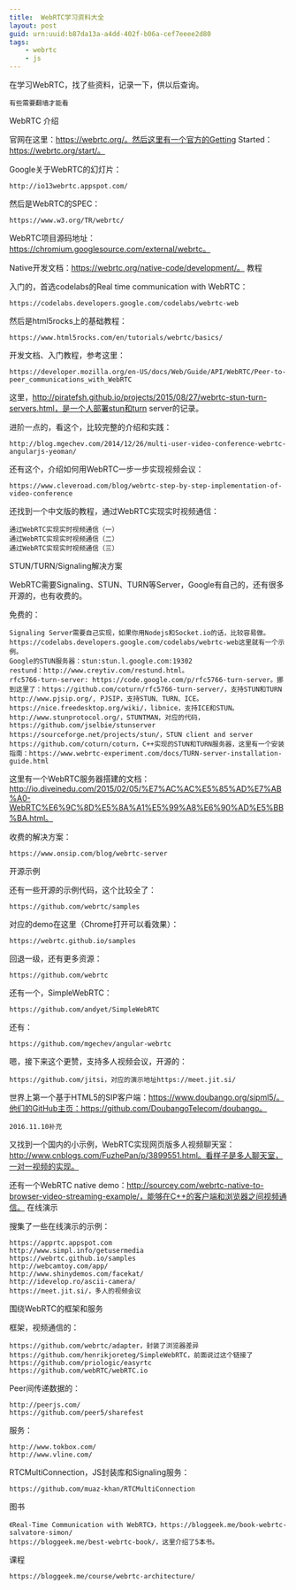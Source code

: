 ```yaml
---
title:  WebRTC学习资料大全
layout: post
guid: urn:uuid:b87da13a-a4dd-402f-b06a-cef7eeee2d80
tags:
    - webrtc
    - js
---
```


在学习WebRTC，找了些资料，记录一下，供以后查询。

    有些需要翻墙才能看

WebRTC 介绍

官网在这里：https://webrtc.org/。然后这里有一个官方的Getting Started：https://webrtc.org/start/。

Google关于WebRTC的幻灯片：

    http://io13webrtc.appspot.com/

然后是WebRTC的SPEC：

    https://www.w3.org/TR/webrtc/

WebRTC项目源码地址：https://chromium.googlesource.com/external/webrtc。

Native开发文档：https://webrtc.org/native-code/development/。
教程

入门的，首选codelabs的Real time communication with WebRTC：

    https://codelabs.developers.google.com/codelabs/webrtc-web

然后是html5rocks上的基础教程：

    https://www.html5rocks.com/en/tutorials/webrtc/basics/

开发文档、入门教程，参考这里：

    https://developer.mozilla.org/en-US/docs/Web/Guide/API/WebRTC/Peer-to-peer_communications_with_WebRTC

这里，http://piratefsh.github.io/projects/2015/08/27/webrtc-stun-turn-servers.html，是一个人部署stun和turn server的记录。

进阶一点的，看这个，比较完整的介绍和实践：

    http://blog.mgechev.com/2014/12/26/multi-user-video-conference-webrtc-angularjs-yeoman/

还有这个，介绍如何用WebRTC一步一步实现视频会议：

    https://www.cleveroad.com/blog/webrtc-step-by-step-implementation-of-video-conference

还找到一个中文版的教程，通过WebRTC实现实时视频通信：

    通过WebRTC实现实时视频通信（一）
    通过WebRTC实现实时视频通信（二）
    通过WebRTC实现实时视频通信（三）

STUN/TURN/Signaling解决方案

WebRTC需要Signaling、STUN、TURN等Server，Google有自己的，还有很多开源的，也有收费的。

免费的：

    Signaling Server需要自己实现，如果你用Nodejs和Socket.io的话，比较容易做。https://codelabs.developers.google.com/codelabs/webrtc-web这里就有一个示例。
    Google的STUN服务器：stun:stun.l.google.com:19302
    restund：http://www.creytiv.com/restund.html。
    rfc5766-turn-server: https://code.google.com/p/rfc5766-turn-server。挪到这里了：https://github.com/coturn/rfc5766-turn-server/，支持STUN和TURN
    http://www.pjsip.org/, PJSIP，支持STUN、TURN、ICE。
    https://nice.freedesktop.org/wiki/，libnice，支持ICE和STUN。
    http://www.stunprotocol.org/，STUNTMAN，对应的代码，https://github.com/jselbie/stunserver
    https://sourceforge.net/projects/stun/，STUN client and server
    https://github.com/coturn/coturn，C++实现的STUN和TURN服务器，这里有一个安装指南：https://www.webrtc-experiment.com/docs/TURN-server-installation-guide.html

这里有一个WebRTC服务器搭建的文档：http://io.diveinedu.com/2015/02/05/%E7%AC%AC%E5%85%AD%E7%AB%A0-WebRTC%E6%9C%8D%E5%8A%A1%E5%99%A8%E6%90%AD%E5%BB%BA.html。

收费的解决方案：

    https://www.onsip.com/blog/webrtc-server

开源示例

还有一些开源的示例代码，这个比较全了：

    https://github.com/webrtc/samples

对应的demo在这里（Chrome打开可以看效果）：

    https://webrtc.github.io/samples

回退一级，还有更多资源：

    https://github.com/webrtc

还有一个，SimpleWebRTC：

    https://github.com/andyet/SimpleWebRTC

还有：

    https://github.com/mgechev/angular-webrtc

嗯，接下来这个更赞，支持多人视频会议，开源的：

    https://github.com/jitsi，对应的演示地址https://meet.jit.si/

世界上第一个基于HTML5的SIP客户端：https://www.doubango.org/sipml5/。他们的GitHub主页：https://github.com/DoubangoTelecom/doubango。

    2016.11.10补充

又找到一个国内的小示例，WebRTC实现网页版多人视频聊天室：http://www.cnblogs.com/FuzhePan/p/3899551.html。看样子是多人聊天室，一对一视频的实现。

还有一个WebRTC native demo：http://sourcey.com/webrtc-native-to-browser-video-streaming-example/，能够在C++的客户端和浏览器之间视频通信。
在线演示

搜集了一些在线演示的示例：

    https://apprtc.appspot.com
    http://www.simpl.info/getusermedia
    https://webrtc.github.io/samples
    http://webcamtoy.com/app/
    http://www.shinydemos.com/facekat/
    http://idevelop.ro/ascii-camera/
    https://meet.jit.si/，多人的视频会议

围绕WebRTC的框架和服务

框架，视频通信的：

    https://github.com/webrtc/adapter，封装了浏览器差异
    https://github.com/henrikjoreteg/SimpleWebRTC，前面说过这个链接了
    https://github.com/priologic/easyrtc
    https://github.com/webRTC/webRTC.io

Peer间传递数据的：

    http://peerjs.com/
    https://github.com/peer5/sharefest

服务：

    http://www.tokbox.com/
    http://www.vline.com/

RTCMultiConnection，JS封装库和Signaling服务：

    https://github.com/muaz-khan/RTCMultiConnection

图书

    《Real-Time Communication with WebRTC》，https://bloggeek.me/book-webrtc-salvatore-simon/
    https://bloggeek.me/best-webrtc-book/，这里介绍了5本书。

课程

    https://bloggeek.me/course/webrtc-architecture/


